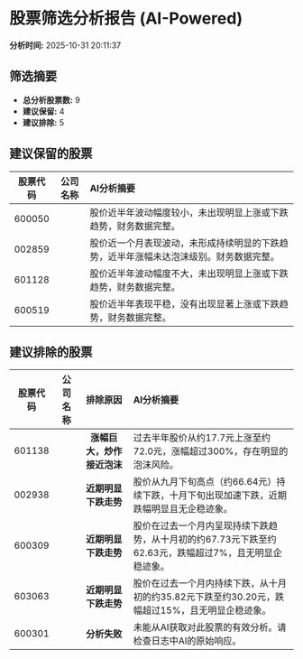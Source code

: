 # 股票筛选分析报告 (AI-Powered)

**分析时间:** 2025-10-31 20:11:37

## 筛选摘要

- **总分析股票数:** 9
- **建议保留:** 4
- **建议排除:** 5

## 建议保留的股票

| 股票代码 | 公司名称 | AI分析摘要 |
|:---:|:---:|:---|
| 600050 |  | 股价近半年波动幅度较小，未出现明显上涨或下跌趋势，财务数据完整。 |
| 002859 |  | 股价近一个月表现波动，未形成持续明显的下跌趋势，近半年涨幅未达泡沫级别。财务数据完整。 |
| 601128 |  | 股价近半年波动幅度不大，未出现明显上涨或下跌趋势，财务数据完整。 |
| 600519 |  | 股价近半年表现平稳，没有出现显著上涨或下跌趋势，财务数据完整。 |

## 建议排除的股票

| 股票代码 | 公司名称 | 排除原因 | AI分析摘要 |
|:---:|:---:|:---:|:---|
| 601138 |  | **涨幅巨大，炒作接近泡沫** | 过去半年股价从约17.7元上涨至约72.0元，涨幅超过300%，存在明显的泡沫风险。 |
| 002938 |  | **近期明显下跌走势** | 股价从九月下旬高点（约66.64元）持续下跌，十月下旬出现加速下跌，近期跌幅明显且无企稳迹象。 |
| 600309 |  | **近期明显下跌走势** | 股价在过去一个月内呈现持续下跌趋势，从十月初的约67.73元下跌至约62.63元，跌幅超过7%，且无明显企稳迹象。 |
| 603063 |  | **近期明显下跌走势** | 股价在过去一个月内持续下跌，从十月初的约35.82元下跌至约30.20元，跌幅超过15%，且无明显企稳迹象。 |
| 600301 |  | **分析失败** | 未能从AI获取对此股票的有效分析。请检查日志中AI的原始响应。 |
